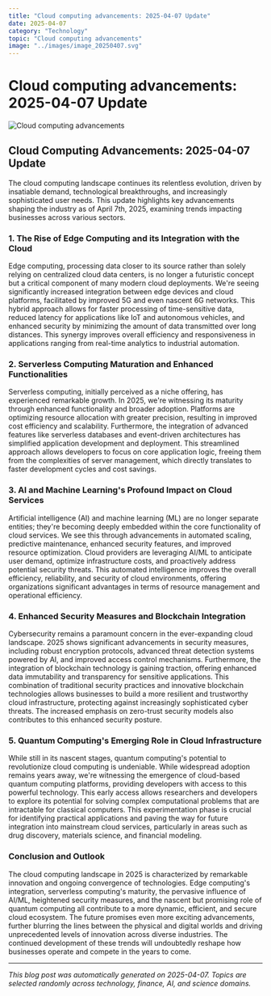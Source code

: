 ```yaml
---
title: "Cloud computing advancements: 2025-04-07 Update"
date: 2025-04-07
category: "Technology"
topic: "Cloud computing advancements"
image: "../images/image_20250407.svg"
---
```


# Cloud computing advancements: 2025-04-07 Update

![Cloud computing advancements](../images/image_20250407.svg)

## Cloud Computing Advancements: 2025-04-07 Update

The cloud computing landscape continues its relentless evolution, driven by insatiable demand, technological breakthroughs, and increasingly sophisticated user needs.  This update highlights key advancements shaping the industry as of April 7th, 2025, examining trends impacting businesses across various sectors.

### 1. The Rise of Edge Computing and its Integration with the Cloud

Edge computing, processing data closer to its source rather than solely relying on centralized cloud data centers, is no longer a futuristic concept but a critical component of many modern cloud deployments.  We're seeing significantly increased integration between edge devices and cloud platforms, facilitated by improved 5G and even nascent 6G networks. This hybrid approach allows for faster processing of time-sensitive data, reduced latency for applications like IoT and autonomous vehicles, and enhanced security by minimizing the amount of data transmitted over long distances. This synergy improves overall efficiency and responsiveness in applications ranging from real-time analytics to industrial automation.


### 2.  Serverless Computing Maturation and Enhanced Functionalities

Serverless computing, initially perceived as a niche offering, has experienced remarkable growth.  In 2025, we're witnessing its maturity through enhanced functionality and broader adoption.  Platforms are optimizing resource allocation with greater precision, resulting in improved cost efficiency and scalability.  Furthermore,  the integration of advanced features like serverless databases and event-driven architectures has simplified application development and deployment. This streamlined approach allows developers to focus on core application logic, freeing them from the complexities of server management, which directly translates to faster development cycles and cost savings.


### 3.  AI and Machine Learning's Profound Impact on Cloud Services

Artificial intelligence (AI) and machine learning (ML) are no longer separate entities; they're becoming deeply embedded within the core functionality of cloud services.  We see this through advancements in automated scaling, predictive maintenance, enhanced security features, and improved resource optimization. Cloud providers are leveraging AI/ML to anticipate user demand, optimize infrastructure costs, and proactively address potential security threats. This automated intelligence improves the overall efficiency, reliability, and security of cloud environments, offering organizations significant advantages in terms of resource management and operational efficiency.


### 4.  Enhanced Security Measures and Blockchain Integration

Cybersecurity remains a paramount concern in the ever-expanding cloud landscape.  2025 shows significant advancements in security measures, including robust encryption protocols, advanced threat detection systems powered by AI, and improved access control mechanisms.  Furthermore, the integration of blockchain technology is gaining traction, offering enhanced data immutability and transparency for sensitive applications.  This combination of traditional security practices and innovative blockchain technologies allows businesses to build a more resilient and trustworthy cloud infrastructure, protecting against increasingly sophisticated cyber threats. The increased emphasis on zero-trust security models also contributes to this enhanced security posture.


### 5.  Quantum Computing's Emerging Role in Cloud Infrastructure

While still in its nascent stages, quantum computing's potential to revolutionize cloud computing is undeniable.  While widespread adoption remains years away, we're witnessing the emergence of cloud-based quantum computing platforms, providing developers with access to this powerful technology.  This early access allows researchers and developers to explore its potential for solving complex computational problems that are intractable for classical computers.  This experimentation phase is crucial for identifying practical applications and paving the way for future integration into mainstream cloud services, particularly in areas such as drug discovery, materials science, and financial modeling.


### Conclusion and Outlook

The cloud computing landscape in 2025 is characterized by remarkable innovation and ongoing convergence of technologies. Edge computing's integration, serverless computing's maturity, the pervasive influence of AI/ML, heightened security measures, and the nascent but promising role of quantum computing all contribute to a more dynamic, efficient, and secure cloud ecosystem.  The future promises even more exciting advancements, further blurring the lines between the physical and digital worlds and driving unprecedented levels of innovation across diverse industries.  The continued development of these trends will undoubtedly reshape how businesses operate and compete in the years to come.


---
*This blog post was automatically generated on 2025-04-07. Topics are selected randomly across technology, finance, AI, and science domains.*
